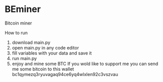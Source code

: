 # BEminer
 Bitcoin miner
 
 How to run
 1) download main.py
 2) open main.py in any code editor
 3) fill variables with your data and save it
 4) run main.py
 5) enjoy and mine some BTC
 If you wold like to support me you can send me some bitcoin to this wallet bc1qymezq3ryuvagaq94ce6yq4wlxlen92c3vszvau
 
 
